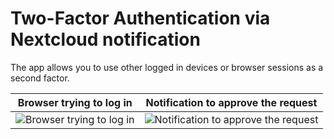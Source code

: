 # Two-Factor Authentication via Nextcloud notification

The app allows you to use other logged in devices or browser sessions as a second factor.

Browser trying to log in | Notification to approve the request
---|---
![Browser trying to log in](https://raw.githubusercontent.com/nextcloud/twofactor_nextcloud_notification/master/screenshots/request.png) | ![Notification to approve the request](https://raw.githubusercontent.com/nextcloud/twofactor_nextcloud_notification/master/screenshots/notification.png)

